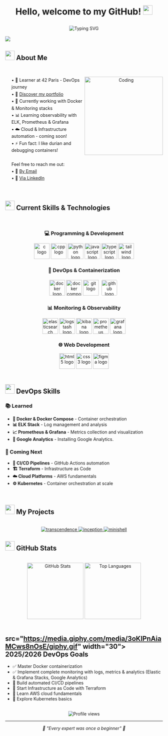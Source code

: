 # <p align="center"> Hello, welcome to my GitHub! <img src="https://media.giphy.com/media/hvRJCLFzcasrR4ia7z/giphy.gif" width="30px"></p> 

<div align="center">
  <img src="https://readme-typing-svg.herokuapp.com?font=Fira+Code&pause=1000&color=F7F7F7&center=true&vCenter=true&width=500&lines=Tech+enthusiast;Continuous+learner;DevOps+%26+Cloud+journey;Docker+%26+Monitoring+focused" alt="Typing SVG" />
</div>

</br>

<img src="https://user-images.githubusercontent.com/73097560/115834477-dbab4500-a447-11eb-908a-139a6edaec5c.gif">

## <img src="https://github.com/7oSkaaa/7oSkaaa/raw/main/Images/about_me.gif?raw=true" width="30"> About Me

</br>

<div align="center">
  <img align="right" alt="Coding" width="250" src="https://github.com/7oSkaaa/7oSkaaa/blob/main/Images/Software_Tools.gif">
  
  <p align="left" style="margin-left: 20px; line-height: 1.6;">
    • 🌱 Learner at 42 Paris - DevOps journey</br>
    • 🔭 <a href="https://arthur-portfolio.com/?utm_source=github&utm_medium=repository&utm_campaign=portfolio&utm_content=readme_link">Discover my portfolio</a></br>
    • 🐳 Currently working with Docker & Monitoring stacks</br>
    • 📊 Learning observability with ELK, Prometheus & Grafana</br>
    • ☁️ Cloud & Infrastructure automation - coming soon!</br>
    • ⚡ Fun fact: I like durian and debugging containers!</br></br>
    Feel free to reach me out:</br>
    • 📧 <a href="mailto:arthurbernard.dev@gmail.com">By Email</a></br>
    • 👔 <a href="https://www.linkedin.com/in/arthurbernard92/">Via LinkedIn</a></br>
  </p>
</div>

</br>

## <img src="https://media2.giphy.com/media/QssGEmpkyEOhBCb7e1/giphy.gif" width="30"> Current Skills & Technologies

</br>

### <p align="center"> 💻 Programming & Development</p>
<div align="center">
  <img src="https://cdn.jsdelivr.net/gh/devicons/devicon/icons/c/c-original.svg" height="50" width="50" alt="c logo" />
  <img src="https://cdn.jsdelivr.net/gh/devicons/devicon/icons/cplusplus/cplusplus-original.svg" height="50" width="50" alt="cpp logo" />
  <img src="https://cdn.jsdelivr.net/gh/devicons/devicon/icons/python/python-original.svg" height="50" width="50" alt="python logo" />
  <img src="https://cdn.jsdelivr.net/gh/devicons/devicon/icons/javascript/javascript-original.svg" height="50" width="50" alt="javascript logo" />
  <img src="https://cdn.jsdelivr.net/gh/devicons/devicon/icons/typescript/typescript-original.svg" height="50" width="50" alt="typescript logo" />
  <img src="https://cdn.jsdelivr.net/gh/devicons/devicon/icons/tailwindcss/tailwindcss-original.svg" height="50" width="50" alt="tailwind logo" />
</div>

### <p align="center"> 🐳 DevOps & Containerization</p>
<div align="center">
  <img src="https://cdn.jsdelivr.net/gh/devicons/devicon/icons/docker/docker-original.svg" height="50" width="50" alt="docker logo" />
  <img src="https://raw.githubusercontent.com/docker/compose/v2/logo.png" height="50" width="50" alt="docker compose logo" />
  <img src="https://www.vectorlogo.zone/logos/git-scm/git-scm-icon.svg" height="50" width="50" alt="git logo" />
  <img src="https://cdn.jsdelivr.net/gh/devicons/devicon/icons/github/github-original.svg" height="50" width="50" alt="github logo" style="background-color: white; border-radius: 8px; padding: 5px;" />
</div>

### <p align="center"> 📊 Monitoring & Observability</p>
<div align="center">
  <img src="https://www.vectorlogo.zone/logos/elastic/elastic-icon.svg" height="50" width="50" alt="elasticsearch logo" />
  <img src="https://www.vectorlogo.zone/logos/elasticco_logstash/elasticco_logstash-icon.svg" height="50" width="50" alt="logstash logo" />
  <img src="https://www.vectorlogo.zone/logos/elasticco_kibana/elasticco_kibana-icon.svg" height="50" width="50" alt="kibana logo" />
  <img src="https://cdn.jsdelivr.net/gh/devicons/devicon/icons/prometheus/prometheus-original.svg" height="50" width="50" alt="prometheus logo" />
  <img src="https://cdn.jsdelivr.net/gh/devicons/devicon/icons/grafana/grafana-original.svg" height="50" width="50" alt="grafana logo" />
</div>

### <p align="center"> 🌐 Web Development</p>
<div align="center">
  <img src="https://cdn.jsdelivr.net/gh/devicons/devicon/icons/html5/html5-original.svg" height="50" width="50" alt="html5 logo" />
  <img src="https://cdn.jsdelivr.net/gh/devicons/devicon/icons/css3/css3-original.svg" height="50" width="50" alt="css3 logo" />
  <img src="https://cdn.jsdelivr.net/gh/devicons/devicon/icons/figma/figma-original.svg" height="50" width="50" alt="figma logo" />
</div>

</br>

## <img src=https://media.giphy.com/media/f3iwJFOVOwuy7K6FFw/giphy.gif width="30"> DevOps Skills

### 📚 Learned
- **🐳 Docker & Docker Compose** - Container orchestration
- **📊 ELK Stack** - Log management and analysis
- **📈 Prometheus & Grafana** - Metrics collection and visualization
- **🔭 Google Analytics** - Installing Google Analytics.

### 🚀 Coming Next
- **🔄 CI/CD Pipelines** - GitHub Actions automation
- **🏗️ Terraform** - Infrastructure as Code
- **☁️ Cloud Platforms** - AWS fundamentals
- **⚙️ Kubernetes** - Container orchestration at scale

</br>

## <img src="https://media.giphy.com/media/3o7qE1YN7aBOFPRw8E/giphy.gif" width="30"> My Projects

</br>

<div align="center">
  <a href="https://github.com/TuroTheReal/Transcendence">
    <img src="https://github-readme-stats.vercel.app/api/pin/?username=TuroTheReal&repo=Transcendence&theme=radical" alt="transcendence" />
  </a>
  <a href="https://github.com/TuroTheReal/inception">
    <img src="https://github-readme-stats.vercel.app/api/pin/?username=TuroTheReal&repo=inception&theme=radical" alt="inception" />
  </a>
  <a href="https://github.com/TuroTheReal/minishell">
    <img src="https://github-readme-stats.vercel.app/api/pin/?username=TuroTheReal&repo=minishell&theme=radical" alt="minishell" />
  </a>
</div>

## <img src="https://media.giphy.com/media/cj87CxfRtrUifF3Ryk/giphy.gif" width="30"> GitHub Stats

</br>

<div align="center">
  <img height="180em" src="https://github-readme-stats.vercel.app/api?username=TuroTheReal&show_icons=true&count_private=true&theme=radical" alt="GitHub Stats"/>
  <img height="180em" src="https://github-readme-stats.vercel.app/api/top-langs/?username=TuroTheReal&layout=compact&theme=radical" alt="Top Languages"/>
</div>

</br>

## <img> src="https://media.giphy.com/media/3oKIPnAiaMCws8nOsE/giphy.gif" width="30"> 2025/2026 DevOps Goals

- ✅ Master Docker containerization
- ✅ Implement complete monitoring with logs, metrics & analytics (Elastic & Grafana Stacks, Google Analytics)
- 🎯 Build automated CI/CD pipelines
- 🎯 Start Infrastructure as Code with Terraform
- 🎯 Learn AWS cloud fundamentals
- 🎯 Explore Kubernetes basics

</br>

<div align="center">
  <img src="https://komarev.com/ghpvc/?username=TuroTheReal&color=blueviolet&style=flat-square&label=Profile+Views" alt="Profile views" />
</div>

---

<div align="center">
  <i>🚀 "Every expert was once a beginner" 🚀</i>
</div>
